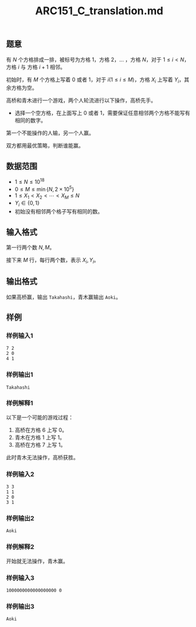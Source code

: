 ﻿---
title: "ARC151_C_translation.md"
tags: []
author: ""
created: ""
---

## 题意 

有 $N$ 个方格排成一排，被标号为方格 $1$，方格 $2$，... ，方格 $N$，对于 $1\le i < N$，方格 $i$ 与 方格 $i+1$ 相邻。

初始时，有 $M$ 个方格上写着 $0$ 或者 $1$，对于 $i(1\le i\le M)$，方格 $X_i$ 上写着 $Y_i$，其余方格为空。

高桥和青木进行一个游戏，两个人轮流进行以下操作，高桥先手。

- 选择一个空方格，在上面写上 $0$ 或者 $1$，需要保证任意相邻两个方格不能写有相同的数字。

第一个不能操作的人输，另一个人赢。

双方都用最优策略，判断谁能赢。

## 数据范围

- $1\le N\le 10^{18}$
- $0\le M\le \min\{ N,2\times 10^5 \}$
- $1\le X_1 < X_2 < \cdots < X_M \le N$
- $Y_i\in \{0,1\}$
- 初始没有相邻两个格子写有相同的数。

## 输入格式

第一行两个数 $N,M$。

接下来 $M$ 行，每行两个数，表示 $X_i,Y_i$。

## 输出格式

如果高桥赢，输出 `Takahashi`，青木赢输出 `Aoki`。

## 样例

### 样例输入1

```
7 2
2 0
4 1
```

### 样例输出1

```
Takahashi
```

### 样例解释1

以下是一个可能的游戏过程：

1. 高桥在方格 $6$ 上写 $0$。
2. 青木在方格 $1$ 上写 $1$。
3. 高桥在方格 $7$ 上写 $1$。

此时青木无法操作，高桥获胜。

### 样例输入2

```
3 3
1 1
2 0
3 1
```

### 样例输出2

```
Aoki
```

### 样例解释2

开始就无法操作，青木赢。

### 样例输入3

```
1000000000000000000 0
```

### 样例输出3

```
Aoki
```

